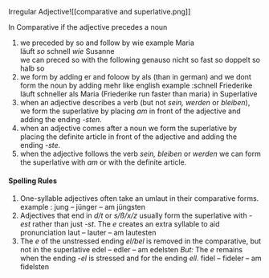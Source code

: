 Irregular Adjective![[comparative and superlative.png]]


In Comparative if the adjective precedes a noun
1. we preceded by so and follow by wie
	example
	Maria läuft _so_ schnell _wie_ Susanne	
	we can preced so with the following
	genauso
	nicht so
	fast so
	doppelt so
	halb so
2.  we form by adding er and foloow by als (than in german)
	and we dont form the noun by adding mehr like english
	example :schnell
	Friederike läuft schneller als Maria (Friederike run faster than maria)
in Superlative 
1. when an adjective describes a verb (but not _sein, werden_ or _bleiben_), we form the superlative by placing _am_ in front of the adjective and adding the ending _-sten_.
2. when an adjective comes after a noun we form the superlative by placing the definite article in front of the adjective and adding the ending _-ste_.
3. when the adjective follows the verb _sein, bleiben_ or _werden_ we can form the superlative with _am_ or with the definite article.
#### Spelling Rules
1. One-syllable adjectives often take an umlaut in their comparative forms.
	example :  jung – jünger – am jüngsten
2. Adjectives that end in _d/t_ or _s/ß/x/z_ usually form the superlative with -_est_ rather than just _-st_. The _e_ creates an extra syllable to aid pronunciation
    laut – lauter – am lautesten
3. The _e_ of the unstressed ending _el/bel_ is removed in the comparative, but not in the superlative
    edel – edler – am edelsten
	_But:_ The _e_ remains when the ending -_el_ is stressed and for the ending _ell_.
	fidel – fideler – am fidelsten